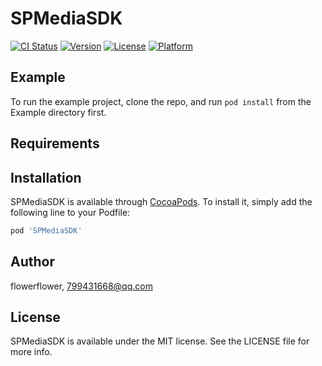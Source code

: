 # SPMediaSDK

[![CI Status](https://img.shields.io/travis/flowerflower/SPMediaSDK.svg?style=flat)](https://travis-ci.org/flowerflower/SPMediaSDK)
[![Version](https://img.shields.io/cocoapods/v/SPMediaSDK.svg?style=flat)](https://cocoapods.org/pods/SPMediaSDK)
[![License](https://img.shields.io/cocoapods/l/SPMediaSDK.svg?style=flat)](https://cocoapods.org/pods/SPMediaSDK)
[![Platform](https://img.shields.io/cocoapods/p/SPMediaSDK.svg?style=flat)](https://cocoapods.org/pods/SPMediaSDK)

## Example

To run the example project, clone the repo, and run `pod install` from the Example directory first.

## Requirements

## Installation

SPMediaSDK is available through [CocoaPods](https://cocoapods.org). To install
it, simply add the following line to your Podfile:

```ruby
pod 'SPMediaSDK'
```

## Author

flowerflower, 799431668@qq.com

## License

SPMediaSDK is available under the MIT license. See the LICENSE file for more info.
